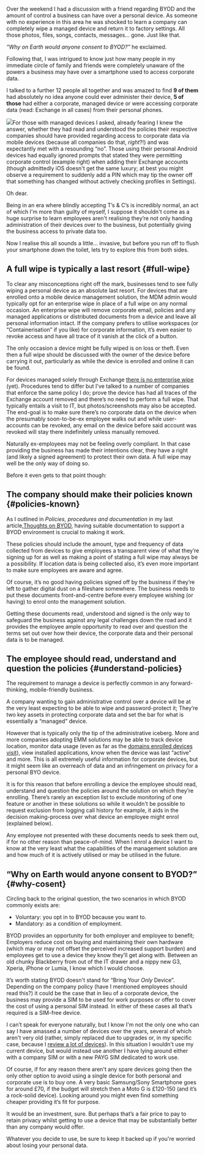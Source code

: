 <!---
title: "BYOD Management: Yes, we can wipe your phone"
date: "2014-08-07"
categories:
  - "enterprise"
tags:
  - "business"
  - "byod"
  - "data-wipe"
  - "enterprise"
  - "privacy"
  - "security"
--->

Over the weekend I had a discussion with a friend regarding BYOD and the amount of control a business can have over a personal device. As someone with no experience in this area he was shocked to learn a company can completely wipe a managed device and return it to factory settings. All those photos, files, songs, contacts, messages… gone. Just like that.

_“Why on Earth would anyone consent to BYOD?”_ he exclaimed.

Following that, I was intrigued to know just how many people in my immediate circle of family and friends were completely unaware of the powers a business may have over a smartphone used to access corporate data.

I talked to a further 12 people all together and was amazed to find **9 of them** had absolutely no idea anyone could ever administer their device, **5 of those** had either a corporate, managed device or were accessing corporate data (read: Exchange in all cases) from their personal phones.

![](/wp-content/uploads/2014/08/0decf78.jpg)For those with managed devices I asked, already fearing I knew the answer, whether they had read and understood the policies their respective companies should have provided regarding access to corporate data via mobile devices (because all companies do that, _right_?!) and was expectantly met with a resounding “no”. Those using their personal Android devices had equally ignored prompts that stated they were permitting corporate control (example right) when adding their Exchange accounts (though admittedly iOS doesn't get the same luxury; at best you might observe a requirement to suddenly add a PIN which may tip the owner off that something has changed without actively checking profiles in Settings).

Oh dear.

Being in an era where blindly accepting T’s & C’s is incredibly normal, an act of which I'm more than guilty of myself, I suppose it shouldn't come as a huge surprise to learn employees aren't realising they’re not only handing administration of their devices over to the business, but potentially giving the business access to private data too.

Now I realise this all sounds a little... invasive, but before you run off to flush your smartphone down the toilet, lets try to explore this from both sides.

## A full wipe is typically a last resort {#full-wipe}

To clear any misconceptions right off the mark, businesses tend to see fully wiping a personal device as an absolute last resort. For devices that are enrolled onto a mobile device management solution, the MDM admin would typically opt for an enterprise wipe in place of a full wipe on any normal occasion. An enterprise wipe will remove corporate email, policies and any managed applications or distributed documents from a device and leave all personal information intact. If the company prefers to utilise workspaces (or “Containerisation” if you like) for corporate information, it’s even easier to revoke access and have all trace of it vanish at the click of a button.

The only occasion a device might be fully wiped is on loss or theft. Even then a full wipe should be discussed with the owner of the device before carrying it out, particularly as while the device is enrolled and online it can be found.

For devices managed solely through Exchange [there is no enterprise wipe](http://technet.microsoft.com/en-gb/library/bb124591%28v=exchg.150%29.aspx) (yet). Procedures tend to differ but I've talked to a number of companies that enforce the same policy I do; prove the device has had all traces of the Exchange account removed and there’s no need to perform a full wipe. That typically entails a visit to IT, but photos/screenshots may also be accepted. The end-goal is to make sure there’s no corporate data on the device when the presumably soon-to-be-ex employee walks out and while user-accounts can be revoked, any email on the device before said account was revoked will stay there indefinitely unless manually removed.

Naturally ex-employees may not be feeling overly compliant. In that case providing the business has made their intentions clear, they have a right (and likely a signed agreement) to protect their own data. A full wipe may well be the only way of doing so.

Before it even gets to that point though:

## The company should make their policies known {#policies-known}

As I outlined in _Policies, procedures and documentation_ in my last article,[Thoughts on BYOD](http://www.linkedin.com/today/post/article/20140612225844-28745130-thoughts-on-byod), having suitable documentation to support a BYOD environment is crucial to making it work.

These policies should include the amount, type and frequency of data collected from devices to give employees a transparent view of what they’re signing up for as well as making a point of stating a full wipe may always be a possibility. If location data is being collected also, it’s even more important to make sure employees are aware and agree.

Of course, it’s no good having policies signed off by the business if they’re left to gather digital dust on a fileshare somewhere. The business needs to put these documents front-and-centre before every employee wishing (or having) to enrol onto the management solution.

Getting these documents read, understood and signed is the only way to safeguard the business against any legal challenges down the road and it provides the employee ample opportunity to read over and question the terms set out over how their device, the corporate data and their personal data is to be managed.

## The employee should read, understand and question the policies {#understand-policies}

The requirement to manage a device is perfectly common in any forward-thinking, mobile-friendly business.

A company wanting to gain administrative control over a device will be at the very least expecting to be able to wipe and password-protect it; They’re two key assets in protecting corporate data and set the bar for what is essentially a “managed” device.

However that is typically only the tip of the administrative iceberg. More and more companies adopting EMM solutions may be able to track device location, monitor data usage (even as far as the [domains enrolled devices visit](/2014/05/a-month-with-wandera-mobile-gateway/#Dashboard)), view installed applications, know when the device was last “active” and more. This is all extremely useful information for corporate devices, but it might seem like an overreach of data and an infringement on privacy for a personal BYO device.

It is for this reason that before enrolling a device the employee should read, understand and question the policies around the solution on which they’re enrolling. There’s rarely an exception list to exclude monitoring of one feature or another in these solutions so while it wouldn't be possible to request exclusion from logging call history for example, it aids in the decision making-process over what device an employee might enrol (explained below).

Any employee not presented with these documents needs to seek them out, if for no other reason than peace-of-mind. When I enrol a device I want to know at the very least what the capabilities of the management solution are and how much of it is actively utilised or may be utilised in the future.

## “Why on Earth would anyone consent to BYOD?” {#why-cosent}

Circling back to the original question, the two scenarios in which BYOD commonly exists are:

- Voluntary: you opt in to BYOD because you want to.
- Mandatory: as a condition of employment.

BYOD provides an opportunity for both employer and employee to benefit; Employers reduce cost on buying and maintaining their own hardware (which may or may not offset the perceived increased support burden) and employees get to use a device they know they’ll get along with. Between an old chunky Blackberry from out of the IT drawer and a nippy new G3, Xperia, iPhone or Lumia, I know which I would choose.

It’s worth stating BYOD doesn't stand for “Bring Your _Only_ Device”. Depending on the company policy (have I mentioned employees should read this?) it could be the case that in lieu of a corporate device, the business may provide a SIM to be used for work purposes or offer to cover the cost of using a personal SIM instead. In either of these cases all that’s required is a SIM-free device.

I can’t speak for everyone naturally, but I know I'm not the only one who can say I have amassed a number of devices over the years, several of which aren't very old (rather, simply replaced due to upgrades or, in my specific case, because I [review a lot of devices](/)). In this situation I wouldn't use my current device, but would instead use another I have lying around either with a company SIM or with a new PAYG SIM dedicated to work use.

Of course, if for any reason there aren't any spare devices going then the only other option to avoid using a single device for both personal and corporate use is to buy one. A very basic Samsung/Sony Smartphone goes for around £70, if the budget will stretch then a Moto G is £120-150 (and it’s a rock-solid device). Looking around you might even find something cheaper providing it’s fit for purpose.

It would be an investment, sure. But perhaps that’s a fair price to pay to retain privacy whilst getting to use a device that may be substantially better than any company would offer.

Whatever you decide to use, be sure to keep it backed up if you're worried about losing your personal data.
